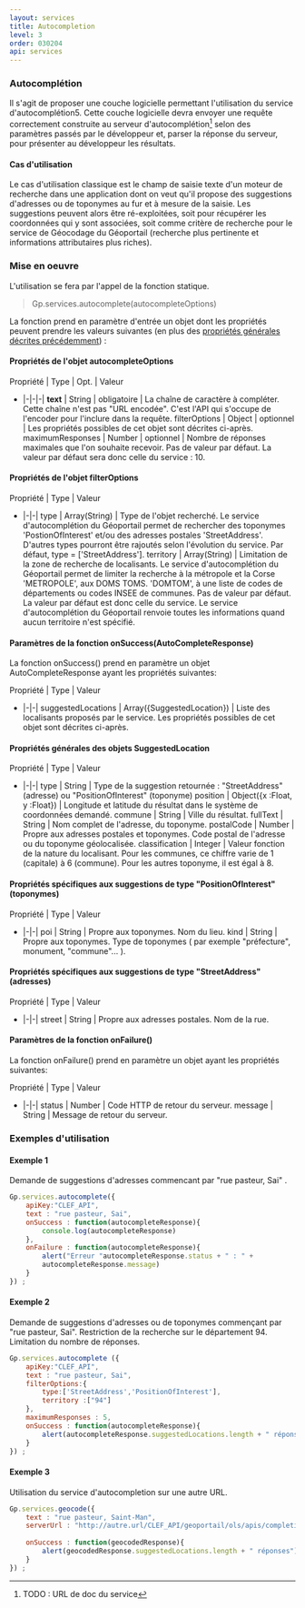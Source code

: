 ```yaml
---
layout: services
title: Autocompletion
level: 3
order: 030204
api: services
---
```



### Autocomplétion

Il s'agit de proposer une couche logicielle permettant l'utilisation du service d'autocomplétion5. Cette couche logicielle devra envoyer une requête correctement construite au serveur d'autocomplétion[^5] selon des paramètres passés par le développeur et, parser la réponse du serveur, pour présenter au développeur les résultats.

#### Cas d'utilisation

Le cas d'utilisation classique est le champ de saisie texte d'un moteur de recherche dans une application dont on veut qu'il propose des suggestions d'adresses ou de toponymes au fur et à mesure de la saisie. Les suggestions peuvent alors être ré-exploitées, soit pour récupérer les coordonnées qui y sont associées, soit comme critère de recherche pour le service de Géocodage du Géoportail (recherche plus pertinente et informations attributaires plus riches).

### Mise en oeuvre

L'utilisation se fera par l'appel de la fonction statique.

> Gp.services.autocomplete(autocompleteOptions)

La fonction prend en paramètre d'entrée un objet dont les propriétés peuvent prendre les valeurs suivantes (en plus des [propriétés générales décrites précédemment](./dd_services.html#commonParams)) :

#### Propriétés de l'objet autocompleteOptions

Propriété | Type | Opt. | Valeur
- |-|-|-|
**text** | String | obligatoire | La chaîne de caractère à compléter. Cette chaîne n'est pas "URL encodée". C'est l'API qui s'occupe de l'encoder pour l'inclure dans la requête.
filterOptions | Object | optionnel | Les propriétés possibles de cet objet sont décrites ci-après.
maximumResponses | Number | optionnel | Nombre de réponses maximales que l'on souhaite recevoir. Pas de valeur par défaut. La valeur par défaut sera donc celle du service : 10.

#### Propriétés de l'objet filterOptions

Propriété | Type | Valeur
- |-|-|
type | Array(String) | Type de l'objet recherché. Le service d'autocomplétion du Géoportail permet de rechercher des toponymes 'PostionOfInterest' et/ou des adresses postales 'StreetAddress'. D'autres types pourront être rajoutés selon l'évolution du service. Par défaut, type = ['StreetAddress'].
territory | Array(String) | Limitation de la zone de recherche de localisants. Le service d'autocomplétion du Géoportail permet de limiter la recherche à la métropole et la Corse 'METROPOLE', aux DOMS TOMS. 'DOMTOM', à une liste de codes de départements ou codes INSEE de communes. Pas de valeur par défaut. La valeur par défaut est donc celle du service. Le service d'autocomplétion du Géoportail renvoie toutes les informations quand aucun territoire n'est spécifié.

#### Paramètres de la fonction onSuccess(AutoCompleteResponse)

La fonction onSuccess() prend en paramètre un objet AutoCompleteResponse ayant les propriétés suivantes:

Propriété | Type | Valeur
- |-|-|
suggestedLocations | Array({SuggestedLocation}) | Liste des localisants proposés par le service. Les propriétés possibles de cet objet sont décrites ci-après.

#### Propriétés générales des objets SuggestedLocation

Propriété | Type | Valeur
- |-|-|
type | String | Type de la suggestion retournée : "StreetAddress" (adresse) ou "PositionOfInterest" (toponyme)
position | Object({x :Float, y :Float}) | Longitude et latitude du résultat dans le système de coordonnées demandé.
commune | String | Ville du résultat.
fullText | String | Nom complet de l'adresse, du toponyme.
postalCode | Number | Propre aux adresses postales et toponymes. Code postal de l'adresse ou du toponyme géolocalisée.
classification | Integer | Valeur fonction de la nature du localisant. Pour les communes, ce chiffre varie de 1 (capitale) à 6 (commune). Pour les autres toponyme, il est égal à 8.

#### Propriétés spécifiques aux suggestions de type "PositionOfInterest" (toponymes)

Propriété | Type | Valeur
- |-|-|
poi | String | Propre aux toponymes. Nom du lieu.
kind | String | Propre aux toponymes. Type de toponymes ( par exemple "préfecture", monument, "commune"... ).

#### Propriétés spécifiques aux suggestions de type "StreetAddress" (adresses)

Propriété | Type | Valeur
- |-|-|
street | String | Propre aux adresses postales. Nom de la rue.

#### Paramètres de la fonction onFailure()

La fonction onFailure() prend en paramètre un objet ayant les propriétés suivantes:

Propriété | Type | Valeur
- |-|-|
status | Number | Code HTTP de retour du serveur.
message | String | Message de retour du serveur.


### Exemples d'utilisation

#### Exemple 1

Demande de suggestions d'adresses commencant par "rue pasteur, Sai" .

``` javascript
Gp.services.autocomplete({
	apiKey:"CLEF_API",
	text : "rue pasteur, Sai",
	onSuccess : function(autocompleteResponse){
		console.log(autocompleteResponse)
	},
	onFailure : function(autocompleteResponse){
		alert("Erreur "autocompleteResponse.status + " : " +
		autocompleteResponse.message)
	}
}) ;
```

#### Exemple 2

Demande de suggestions d'adresses ou de toponymes commençant par "rue pasteur, Sai". Restriction de la recherche sur le département 94. Limitation du nombre de réponses.

``` javascript
Gp.services.autocomplete ({
	apiKey:"CLEF_API",
	text : "rue pasteur, Sai",
	filterOptions:{
		type:['StreetAddress','PositionOfInterest'],
		territory :["94"]
	},
	maximumResponses : 5,
	onSuccess : function(autocompleteResponse){
		alert(autocompleteResponse.suggestedLocations.length + " réponses")
	}
}) ;
```

#### Exemple 3

Utilisation du service d'autocompletion sur une autre URL.

``` javascript
Gp.services.geocode({
	text : "rue pasteur, Saint-Man",
	serverUrl : "http://autre.url/CLEF_API/geoportail/ols/apis/completion"
	
	onSuccess : function(geocodedResponse){
		alert(geocodedResponse.suggestedLocations.length + " réponses")
	}
}) ;
```


[^5]: TODO : URL de doc du service

